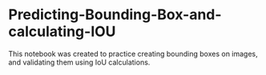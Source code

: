 # Predicting-Bounding-Box-and-calculating-IOU
This notebook was created to practice creating bounding boxes on images, and validating them using IoU calculations.
